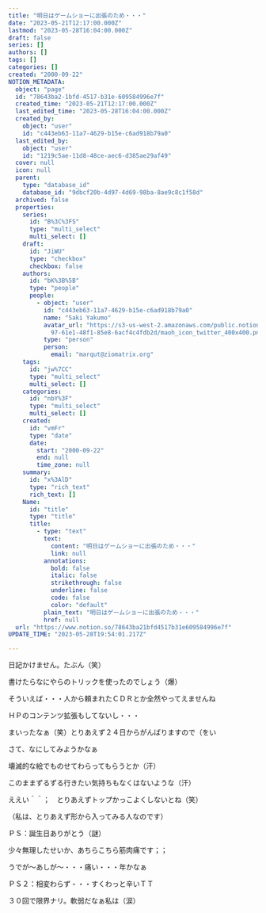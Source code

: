 ```yaml
---
title: "明日はゲームショーに出張のため・・・"
date: "2023-05-21T12:17:00.000Z"
lastmod: "2023-05-28T16:04:00.000Z"
draft: false
series: []
authors: []
tags: []
categories: []
created: "2000-09-22"
NOTION_METADATA:
  object: "page"
  id: "78643ba2-1bfd-4517-b31e-609584996e7f"
  created_time: "2023-05-21T12:17:00.000Z"
  last_edited_time: "2023-05-28T16:04:00.000Z"
  created_by:
    object: "user"
    id: "c443eb63-11a7-4629-b15e-c6ad918b79a0"
  last_edited_by:
    object: "user"
    id: "1219c5ae-11d8-48ce-aec6-d385ae29af49"
  cover: null
  icon: null
  parent:
    type: "database_id"
    database_id: "9dbcf20b-4d97-4d69-98ba-8ae9c8c1f58d"
  archived: false
  properties:
    series:
      id: "B%3C%3FS"
      type: "multi_select"
      multi_select: []
    draft:
      id: "JiWU"
      type: "checkbox"
      checkbox: false
    authors:
      id: "bK%3B%5B"
      type: "people"
      people:
        - object: "user"
          id: "c443eb63-11a7-4629-b15e-c6ad918b79a0"
          name: "Saki Yakumo"
          avatar_url: "https://s3-us-west-2.amazonaws.com/public.notion-static.com/3ad1c4\
            97-61e1-48f1-85e8-6acf4c4fdb2d/maoh_icon_twitter_400x400.png"
          type: "person"
          person:
            email: "marqut@ziomatrix.org"
    tags:
      id: "jw%7CC"
      type: "multi_select"
      multi_select: []
    categories:
      id: "nbY%3F"
      type: "multi_select"
      multi_select: []
    created:
      id: "vmFr"
      type: "date"
      date:
        start: "2000-09-22"
        end: null
        time_zone: null
    summary:
      id: "x%3AlD"
      type: "rich_text"
      rich_text: []
    Name:
      id: "title"
      type: "title"
      title:
        - type: "text"
          text:
            content: "明日はゲームショーに出張のため・・・"
            link: null
          annotations:
            bold: false
            italic: false
            strikethrough: false
            underline: false
            code: false
            color: "default"
          plain_text: "明日はゲームショーに出張のため・・・"
          href: null
  url: "https://www.notion.so/78643ba21bfd4517b31e609584996e7f"
UPDATE_TIME: "2023-05-28T19:54:01.217Z"

---
```

<link rel="stylesheet" href="https://cdn.jsdelivr.net/npm/katex@0.16.2/dist/katex.min.css" integrity="sha384-bYdxxUwYipFNohQlHt0bjN/LCpueqWz13HufFEV1SUatKs1cm4L6fFgCi1jT643X" crossorigin="anonymous">


日記かけません。たぶん（笑）


書けたらなにやらのトリックを使ったのでしょう（爆）


そういえば・・・人から頼まれたＣＤＲとか全然やってえませんね


ＨＰのコンテンツ拡張もしてないし・・・


まいったなぁ（笑）とりあえず２４日からがんばりますので（をい


さて、なにしてみようかなぁ


壊滅的な絵でものせてわらってもらうとか（汗）


このままずるずる行きたい気持ちもなくはないような（汗）


ええい＾＾；　とりあえずトップかっこよくしないとね（笑）


（私は、とりあえず形から入ってみる人なのです）


ＰＳ：誕生日ありがとう（謎）


少々無理したせいか、あちらこちら筋肉痛です；；


うでが～あしが～・・・痛い・・・年かなぁ


ＰＳ２：相変わらず・・・すくわっと辛いＴＴ


３０回で限界ナリ。軟弱だなぁ私は（涙）

